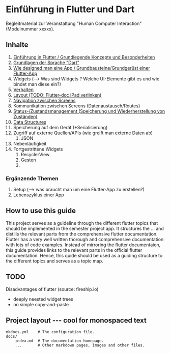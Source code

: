 # Einführung in Flutter und Dart

Begleitmaterial zur Veranstaltung "Human Computer Interaction" (Modulnummer xxxxx).

## Inhalte

1. [Einführung in Flutter / Grundlegende Konzepte und Besonderheiten](./themen/flutter_introduction.md)
2. [Grundlagen der Sprache "Dart"](./themen/dart.md)
3. [Wie designed man eine App / Grundbausteine/Grundgerüst einer Flutter-App](./themen/designing_an_app.md)
4. Widgets (--> Was sind Widgets ? Welche UI-Elemente gibt es und wie bindet man diese ein?)
5. [Verhalten](./themen/behaviour.md)
6. [Layout (TODO: Flutter-doc iPad verlinken)](./themen/layout.md)
7. [Navigation zwischen Screens](./themen/navigation.md)
8. Kommunikation zwischen Screens (Datenaustausch/Routes)
9. [Status-/Zustandsmanagement (Speicherung und Wiederherstellung von Zuständen)](./themen/state_management.md)
10. [Data Structures](./themen/data_structures.md) 
10. Speicherung auf dem Gerät (+Serialisierung)
11. Zugriff auf externe Quellen/APIs (wie greift man externe Daten ab)
    1.  JSON
12. Nebenläufigkeit
13. Fortgestrittene Widgets
    1.  RecyclerView
    2.  Gesten
    3.  


### Ergänzende Themen

1. Setup (--> was braucht man um eine Flutter-App zu erstellen?)
2. Lebenszyklus einer App


## How to use this guide

This project serves as a guideline through the different flutter topics that should be implemented in the semester project app.
It structures the ... and distills the relevant parts from the comprehensive flutter documentation. Flutter has a very well written thorough and comprehensive documentation with lots of code examples. Instead of mirroring the flutter documentaion, this guide provides links to the relevant parts in the official flutter documentation. Hence, this quide should be used as a guiding structure to the different topics and serves as a topic map.


## TODO

Disadvantages of flutter (source: fireship.io)
- deeply neested widget trees
- no simple copy-and-paste



## Project layout --- cool for monospaced text

    mkdocs.yml    # The configuration file.
    docs/
        index.md  # The documentation homepage.
        ...       # Other markdown pages, images and other files.
